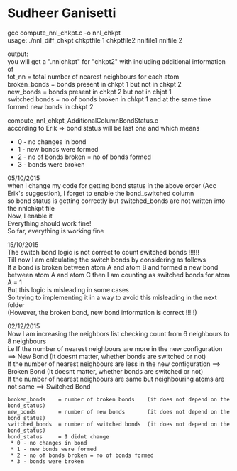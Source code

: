 # Sudheer Ganisetti

gcc compute_nnl_chkpt.c -o nnl_chkpt  
usage: ./nnl_diff_chkpt chkptfile 1 chkptfile2 nnlfile1 nnlfile 2  


output:  
you will get a ".nnlchkpt" for "chkpt2" with including additional information of   
tot_nn         = total number of nearest neighbours for each atom  
broken_bonds   = bonds present in chkpt 1 but not in chkpt 2  
new_bonds      = bonds present in chkpt 2 but not in chjpt 1  
switched bonds = no of bonds broken in chkpt 1 and at the same time formed new bonds in chkpt 2  


compute_nnl_chkpt_AdditionalColumnBondStatus.c  
according to Erik => bond status will be last one and which means  
 * 0 - no changes in bond  
 * 1 - new bonds were formed  
 * 2 - no of bonds broken = no of bonds formed  
 * 3 - bonds were broken  

05/10/2015  
when i change my code for getting bond status in the above order (Acc Erik's suggestion), I forget to enable the bond_switched column  
so bond status is getting correctly but switched_bonds are not written into the nnlchkpt file  
Now, I enable it  
Everything should work fine!  
So far, everything is working fine  

15/10/2015  
The switch bond logic is not correct to count switched bonds !!!!!!  
Till now I am calculating the switch bonds by considering as follows  
If a bond is broken between atom A and atom B and formed a new bond between atom A and atom C then I am counting as switched bonds for atom A = 1  
But this logic is misleading in some cases  
So trying to implementing it in a way to avoid this misleading in the next folder  
(However, the broken bond, new bond information is correct !!!!!)  

02/12/2015  
Now I am increasing the neighbors list checking count from 6 neighbours to 8 neighbours  
i.e If the number of nearest neighbours are more in the new configuration ==> New Bond (It doesnt matter, whether bonds are switched or not)  
    If the number of nearest neighbours are less in the new configuration ==> Broken Bond (It doesnt matter, whether bonds are switched or not)  
    If the number of nearest neighbours are same but neighbouring atoms are not same ==> Switched Bond  
    
    
    broken_bonds    = number of broken bonds    (it does not depend on the bond_status)  
    new_bonds       = number of new bonds       (it does not depend on the bond_status)  
    switched_bonds  = number of switched bonds  (it does not depend on the bond_status)  
    bond_status     = I didnt change  
     * 0 - no changes in bond  
     * 1 - new bonds were formed  
     * 2 - no of bonds broken = no of bonds formed  
     * 3 - bonds were broken  


